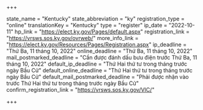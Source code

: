 +++

state_name = "Kentucky"
state_abbreviation = "ky"
registration_type = "online"
translationKey = "Kentucky"
type = "register"
ip_date = "2022-10-11"
hp_link = "https://elect.ky.gov/Pages/default.aspx"
registration_link = "https://vrsws.sos.ky.gov/ovrweb/"
more_info_link = "https://elect.ky.gov/Resources/Pages/Registration.aspx"
ip_deadline = "Thứ Ba, 11 tháng 10, 2022"
online_deadline = "Thứ Ba, 11 tháng 10, 2022"
mail_postmarked_deadline = "Cần được đánh dấu bưu điện trước Thứ Ba, 11 tháng 10, 2022"
default_ip_deadline = "Thứ Hai thứ tư trong tháng trước ngày Bầu Cử"
default_online_deadline = "Thứ Hai thứ tư trong tháng trước ngày Bầu Cử"
default_mail_postmarked_deadline = "Phải được nhận vào trước Thứ Hai thứ tư trong tháng trước ngày Bầu Cử"
confirm_registration_link = "https://vrsws.sos.ky.gov/VIC/"

+++